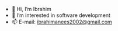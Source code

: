- 👋 Hi, I’m Ibrahim
- 👀 I’m interested in software development
- 📫 E-mail: ibrahimanees2002@gmail.com

<!---
IbrahimAnees/IbrahimAnees is a ✨ special ✨ repository because its `README.md` (this file) appears on your GitHub profile.
You can click the Preview link to take a look at your changes.
--->
